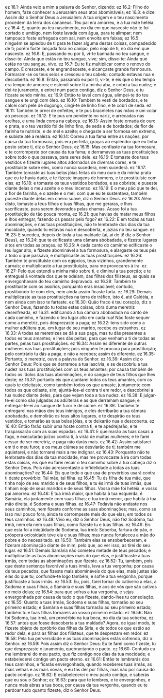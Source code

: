 ez 16.1: Ainda veio a mim a palavra do Senhor, dizendo:
ez 16.2: Filho do homem, faze conhecer a Jerusalém seus atos abomináveis;
ez 16.3: e dize: Assim diz o Senhor Deus a Jerusalém: A tua origem e o teu nascimento procedem da terra dos cananeus. Teu pai era amorreu, e a tua mãe hetéia.
ez 16.4: E, quanto ao teu nascimento, no dia em que nasceste não te foi cortado o umbigo, nem foste lavada com água, para te alimpar; nem tampouco foste esfregada com sal, nem envolta em faixas;
ez 16.5: ninguém se apiedou de ti para te fazer alguma destas coisas, compadecido de ti; porém foste lançada fora no campo, pelo nojo de ti, no dia em que nasceste.
ez 16.6: E, passando eu por ti, vi-te banhada no teu sangue, e disse-te: Ainda que estás no teu sangue, vive; sim, disse-te: Ainda que estás no teu sangue, vive.
ez 16.7: Eu te fiz multiplicar como o renovo do campo. E cresceste, e te engrandeceste, e alcançaste grande formosura. Formaram-se os teus seios e cresceu o teu cabelo; contudo estavas nua e descoberta.
ez 16.8: Então, passando eu por ti, vi-te, e eis que o teu tempo era tempo de amores; e estendi sobre ti a minha aba, e cobri a tua nudez; e dei-te juramento, e entrei num pacto contigo, diz o Senhor Deus, e tu ficaste sendo minha.
ez 16.9: Então te lavei com água, alimpei-te do teu sangue e te ungi com óleo.
ez 16.10: Também te vesti de bordados, e te calcei com pele de dugongo, cingi-te de linho fino, e te cobri de seda.
ez 16.11: Também te ornei de enfeites, e te pus braceletes nas mãos e um colar ao pescoço.
ez 16.12: E te pus um pendente no nariz, e arrecadas nas orelhas, e uma linda coroa na cabeça.
ez 16.13: Assim foste ornada de ouro e prata, e o teu vestido foi de linho fino, de seda e de bordados; de flor de farinha te nutriste, e de mel e azeite; e chegaste a ser formosa em extremo, e subiste até a realeza.
ez 16.14: Correu a tua fama entre as nações, por causa da tua formosura, pois era perfeita, graças ao esplendor que eu tinha posto sobre ti, diz o Senhor Deus.
ez 16.15: Mas confiaste na tua formosura, e te corrompeste por causa da tua fama; e derramavas as tuas prostituições sobre todo o que passava, para seres dele.
ez 16.16: E tomaste dos teus vestidos e fizeste lugares altos adornados de diversas cores, e te prostituíste sobre eles, como nunca sucedera, nem sucederá.
ez 16.17: Também tomaste as tuas belas jóias feitas do meu ouro e da minha prata que eu te havia dado, e te fizeste imagens de homens, e te prostituíste com elas;
ez 16.18: e tomaste os teus vestidos bordados, e as cobriste; e puseste diante delas o meu azeite e o meu incenso.
ez 16.19: E o meu pão que te dei, a flor de farinha, e o azeite e o mel, com que eu te sustentava, também puseste diante delas em cheiro suave, diz o Senhor Deus.
ez 16.20: Além disto, tomaste a teus filhos e tuas filhas, que me geraras, e lhos sacrificaste, para serem devorados pelas chamas. Acaso foi a tua prostituição de tão pouca monta,
ez 16.21: que havias de matar meus filhos e lhos entregar, fazendo os passar pelo fogo?
ez 16.22: E em todas as tuas abominações, e nas tuas prostituições, não te lembraste dos dias da tua mocidade, quando tu estavas nua e descoberta, e jazias no teu sangue.
ez 16.23: E sucedeu, depois de toda a tua maldade {ai, ai de ti! diz o Senhor Deus},
ez 16.24: que te edificaste uma câmara abobadada, e fizeste lugares altos em todas as praças.
ez 16.25: A cada canto do caminho edificaste o teu lugar alto, e fizeste abominável a tua formosura, e alargaste os teus pés a todo o que passava, e multiplicaste as tuas prostituições.
ez 16.26: Também te prostituíste com os egípcios, teus vizinhos, grandemente carnais; e multiplicaste a tua prostituição, para me provocares à ira.
ez 16.27: Pelo que estendi a minha mão sobre ti, e diminuí a tua porção; e te entreguei à vontade dos que te odeiam, das filhas dos filisteus, as quais se envergonhavam do teu caminho depravado.
ez 16.28: Também te prostituíste com os assírios, porquanto eras insaciável; contudo, prostituindo-te com eles, nem ainda assim ficaste farta.
ez 16.29: Demais multiplicaste as tuas prostituições na terra de tráfico, isto é, até Caldéia, e nem ainda com isso te fartaste.
ez 16.30: Quão fraco é teu coração, diz o Senhor Deus, fazendo tu todas estas coisas, obra duma meretriz desenfreada,
ez 16.31: edificando a tua câmara abobadada no canto de cada caminho, e fazendo o teu lugar alto em cada rua! Não foste sequer como a meretriz, pois desprezaste a paga;
ez 16.32: tens sido como a mulher adúltera que, em lugar de seu marido, recebe os estranhos.
ez 16.33: A todas as meretrizes se dá a sua paga, mas tu dás presentes a todos es teus amantes; e lhes dás peitas, para que venham a ti de todas as partes, pelas tuas prostituições.
ez 16.34: Assim és diferente de outras mulheres nas tuas prostituições; pois ninguém te procura para prostituição; pelo contrário tu dás a paga, e não a recebes; assim és diferente.
ez 16.35: Portanto, ó meretriz, ouve a palavra do Senhor.
ez 16.36: Assim diz o Senhor Deus: Pois que se derramou a tua lascívia, e se descobriu a tua nudez nas tuas prostituições com os teus amantes; por causa também de todos os ídolos das tuas abominações, e do sangue de teus filhos que lhes deste;
ez 16.37: portanto eis que ajuntarei todos os teus amantes, com os quais te deleitaste, como também todos os que amaste, juntamente com todos os que odiaste, sim, ajuntá-los-ei contra ti em redor, e descobrirei a tua nudez diante deles, para que vejam toda a tua nudez.
ez 16.38: E julgar-te-ei como são julgadas as adúlteras e as que derramam sangue; e entregar-te-ei ao sangue de furor e de ciúme.
ez 16.39: Também te entregarei nas mãos dos teus inimigos, e eles derribarão a tua câmara abobadada, e demolirão os teus altos lugares, e te despirão os teus vestidos, e tomarão as tuas belas jóias, e te deixarão nua e descoberta.
ez 16.40: Então farão subir uma hoste contra ti, e te apedrejarão, e te traspassarão com as suas espadas.
ez 16.41: E queimarão as tuas casas a fogo, e executarão juízos contra ti, à vista de muitas mulheres; e te farei cessar de ser meretriz, e paga não darás mais.
ez 16.42: Assim satisfarei em ti o meu furor, e os meus ciúmes se desviarão de ti; também me aquietarei, e não tornarei mais a me indignar.
ez 16.43: Porquanto não te lembraste dos dias da tua mocidade, mas me provocaste à ira com todas estas coisas, eis que eu farei recair o teu caminho sobre a tua cabeça diz o Senhor Deus. Pois não acrescentaste a infidelidade a todas as tuas abominações?
ez 16.44: Eis que todo o que usa de provérbios usará contra ti deste provérbio: Tal mãe, tal filha.
ez 16.45: Tu és filha de tua mãe, que tinha nojo de seu marido e de seus filhos; e tu és irmã de tuas irmãs, que tinham nojo de seus maridos e de seus filhos. Vossa mãe foi hetéia, e vosso pai amorreu.
ez 16.46: E tua irmã maior, que habita à tua esquerda, é Samária, ela juntamente com suas filhas; e tua irmã menor, que habita à tua mão direita, é Sodoma e suas filhas.
ez 16.47: Todavia não andaste nos seus caminhos, nem fizeste conforme as suas abominações; mas, como se isso mui pouco fora, ainda te corrompeste mais do que elas, em todos os teus caminhos.
ez 16.48: Vivo eu, diz o Senhor Deus, não fez Sodoma, tua irmã, nem ela nem suas filhas, como fizeste tu e tuas filhas.
ez 16.49: Eis que esta foi a iniqüidade de Sodoma, tua irmã: Soberba, fartura de pão, e próspera ociosidade teve ela e suas filhas; mas nunca fortaleceu a mão do pobre e do necessitado.
ez 16.50: Também elas se ensoberbeceram, e fizeram abominação diante de mim; pelo que, ao ver isso, as tirei do seu lugar.
ez 16.51: Demais Samária não cometeu metade de teus pecados; e multiplicaste as tuas abominações mais do que elas, e justificaste a tuas irmãs, com todas as abominações que fizeste.
ez 16.52: Tu, também, pois que deste sentença favorável a tuas irmãs, leva a tua vergonha; por causa de teus pecados, que fizeste mais abomináveis do que elas, mais justas são elas do que tu; confunde-te logo também, e sofre a tua vergonha, porque justificaste a tuas irmãs.
ez 16.53: Eu, pois, farei tornar do cativeiro a elas, a Sodoma e suas filhas, a Samária e suas filhas, e aos de vós que são cativos no meio delas;
ez 16.54: para que sofras a tua vergonha, e sejas envergonhada por causa de tudo o que fizeste, dando-lhes tu consolação.
ez 16.55: Quanto a tuas irmãs, Sodoma e suas filhas, tornarão ao seu primeiro estado; e Samária e suas filhas tornarão ao seu primeiro estado; também tu e tuas filhas tornareis ao vosso primeiro estado.
ez 16.56: Não foi Sodoma, tua irmã, um provérbio na tua boca, no dia da tua soberba,
ez 16.57: antes que fosse descoberta a tua maldade? Agora, de igual modo, te fizeste objeto de opróbrio das filhas da Síria, e de todos os que estão ao redor dela, e para as filhas dos filisteus, que te desprezam em redor.
ez 16.58: Pela tua perversidade e as tuas abominações estás sofrendo, diz o Senhor.
ez 16.59: Pois assim diz o Senhor Deus: Eu te farei como fizeste, tu que desprezaste o juramento, quebrantando o pacto.
ez 16.60: Contudo eu me lembrarei do meu pacto, que fiz contigo nos dias da tua mocidade; e estabelecerei contigo um pacto eterno.
ez 16.61: Então te lembrarás dos teus caminhos, e ficarás envergonhada, quando receberes tuas irmãs, as mais velhas e as mais novas, e eu tas der por filhas, mas não por causa do pacto contigo.
ez 16.62: E estabelecerei o meu pacto contigo, e saberás que eu sou o Senhor;
ez 16.63: para que te lembres, e te envergonhes, e nunca mais abras a tua boca, por causa da tua vergonha, quando eu te perdoar tudo quanto fizeste, diz o Senhor Deus.
